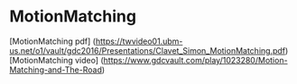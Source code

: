 # MotionMatching

[MotionMatching pdf] (https://twvideo01.ubm-us.net/o1/vault/gdc2016/Presentations/Clavet_Simon_MotionMatching.pdf)<br>
[MotionMatching video] (https://www.gdcvault.com/play/1023280/Motion-Matching-and-The-Road)<br>

